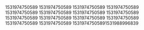 1531974750589
1531974750589
1531974750589
1531974750589
1531974750589
1531974750589
1531974750589
1531974750589
1531974750589
1531974750589
1531974750589
1531974750589
1531974750589
1531974750589
15319747505891531988996839